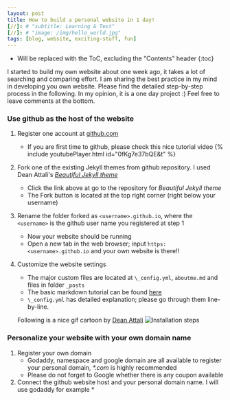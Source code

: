 ```yaml
---
layout: post
title: How to build a personal website in 1 day!
[//]: # "subtitle: Learning & Test"
[//]: # "image: /img/hello_world.jpg"
tags: [blog, website, exciting-stuff, fun]
---
```


* Will be replaced with the ToC, excluding the "Contents" header
{:toc}

I started to build my own website about one week ago, it takes a lot of searching and comparing effort. 
I am sharing the best practice in my mind in developing you own website. Please find the detailed step-by-step process in the following.
In my opinion, it is a one day project :) Feel free to leave comments at the bottom.

### Use github as the host of the website
1. Register one account at [github.com](https://github.com/)
   * If you are first time to github, please check this nice tutorial video
   {% include youtubePlayer.html id="0fKg7e37bQE&t" %}  

2. Fork one of the existing Jekyll themes from github repository. I used Dean Attali's [_Beautiful Jekyll theme_](https://github.com/daattali/beautiful-jekyll)
   * Click the link above at go to the repository for _Beautiful Jekyll theme_
   * The Fork button is located at the top right corner (right below your username)  

3. Rename the folder forked as `<username>.github.io`, where the `<username>` is the github user name you registered at step 1
   * Now your website should be running
   * Open a new tab in the web browser; input `https:<username>.github.io` and your own website is there!!

4. Customize the website settings
   * The major custom files are located at `\_config.yml`, `aboutme.md` and files in folder `_posts` 
   * The basic markdown tutorial can be found [here](https://www.markdowntutorial.com/)
   * `\_config.yml` has detailed explanation; please go through them line-by-line.

   Following is a nice gif cartoon by [Dean Attali](https://deanattali.com/beautiful-jekyll/)
   ![Installation steps](img/install-steps.gif)

### Personalize your website with your own domain name
1. Register your own domain 
   * Godaddy, namespace and google domain are all available to register your personal domain, _\*.com_ is highly recommended
   * Please do not forget to Google whether there is any coupon available
2. Connect the github website host and your personal domain name. I will use godaddy for example
   * 


